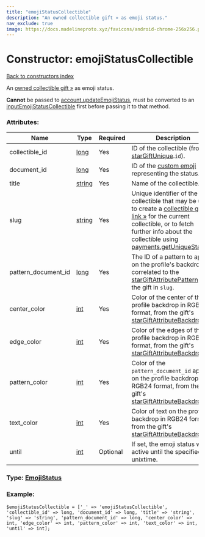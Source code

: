 ```yaml
---
title: "emojiStatusCollectible"
description: "An owned collectible gift » as emoji status."
nav_exclude: true
image: https://docs.madelineproto.xyz/favicons/android-chrome-256x256.png
---
```

# Constructor: emojiStatusCollectible  
[Back to constructors index](/API_docs/constructors/index.html)



An [owned collectible gift »](https://core.telegram.org/api/gifts#collectible-gifts) as emoji status.

**Cannot** be passed to [account.updateEmojiStatus](../methods/account.updateEmojiStatus.html), must be converted to an [inputEmojiStatusCollectible](../constructors/inputEmojiStatusCollectible.html) first before passing it to that method.

### Attributes:

| Name     |    Type       | Required | Description |
|----------|---------------|----------|-------------|
|collectible\_id|[long](/API_docs/types/long.html) | Yes|ID of the collectible (from [starGiftUnique](../constructors/starGiftUnique.html).`id`).|
|document\_id|[long](/API_docs/types/long.html) | Yes|ID of the [custom emoji](https://core.telegram.org/api/custom-emoji) representing the status.|
|title|[string](/API_docs/types/string.html) | Yes|Name of the collectible.|
|slug|[string](/API_docs/types/string.html) | Yes|Unique identifier of the collectible that may be used to create a [collectible gift link »](https://core.telegram.org/api/links#collectible-gift-link) for the current collectible, or to fetch further info about the collectible using [payments.getUniqueStarGift](../methods/payments.getUniqueStarGift.html).|
|pattern\_document\_id|[long](/API_docs/types/long.html) | Yes|The ID of a pattern to apply on the profile's backdrop, correlated to the [starGiftAttributePattern](../constructors/starGiftAttributePattern.html) from the gift in `slug`.|
|center\_color|[int](/API_docs/types/int.html) | Yes|Color of the center of the profile backdrop in RGB24 format, from the gift's [starGiftAttributeBackdrop](../constructors/starGiftAttributeBackdrop.html).|
|edge\_color|[int](/API_docs/types/int.html) | Yes|Color of the edges of the profile backdrop in RGB24 format, from the gift's [starGiftAttributeBackdrop](../constructors/starGiftAttributeBackdrop.html).|
|pattern\_color|[int](/API_docs/types/int.html) | Yes|Color of the `pattern_document_id` applied on the profile backdrop in RGB24 format, from the gift's [starGiftAttributeBackdrop](../constructors/starGiftAttributeBackdrop.html).|
|text\_color|[int](/API_docs/types/int.html) | Yes|Color of text on the profile backdrop in RGB24 format, from the gift's [starGiftAttributeBackdrop](../constructors/starGiftAttributeBackdrop.html).|
|until|[int](/API_docs/types/int.html) | Optional|If set, the emoji status will be active until the specified unixtime.|



### Type: [EmojiStatus](/API_docs/types/EmojiStatus.html)


### Example:

```
$emojiStatusCollectible = ['_' => 'emojiStatusCollectible', 'collectible_id' => long, 'document_id' => long, 'title' => 'string', 'slug' => 'string', 'pattern_document_id' => long, 'center_color' => int, 'edge_color' => int, 'pattern_color' => int, 'text_color' => int, 'until' => int];
```  
